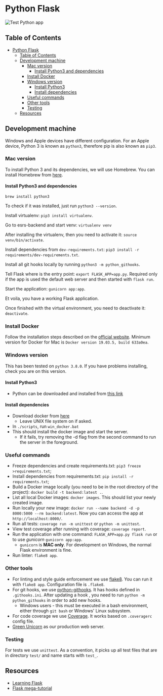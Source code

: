 # Python Flask

![Test Python app](https://github.com/georgeracu/esrs-backend/workflows/Test%20Python%20app/badge.svg)

## Table of Contents

- [Python Flask](#python-flask)
  - [Table of Contents](#table-of-contents)
  - [Development machine](#development-machine)
    - [Mac version](#mac-version)
      - [Install Python3 and dependencies](#install-python3-and-dependencies)
    - [Install Docker](#install-docker)
    - [Windows version](#windows-version)
      - [Install Python3](#install-python3)
      - [Install dependencies](#install-dependencies)
    - [Useful commands](#useful-commands)
    - [Other tools](#other-tools)
    - [Testing](#testing)
  - [Resources](#resources)

## Development machine

Windows and Apple devices have different configuration. For an Apple device, Python 3 is known as `python3`, therefore pip is also known as `pip3`.

### Mac version

To install Python 3 and its dependencies, we will use Homebrew. You can install Homebrew from [here](https://brew.sh/).

#### Install Python3 and dependencies

`brew install python3`

To check if it was installed, just run `python3 --version`.

Install virtualenv: `pip3 install virtualenv`.

Go to esrs-backend and start venv: `virtualenv venv`

After installing the virtualenv, then you need to activate it: `source venv/bin/activate`.

Install dependencies from `dev-requirements.txt`: `pip3 install -r requirements/dev-requirements.txt`.

Install all git hooks locally by running `python3 -m python_githooks`.

Tell Flask where is the entry point: `export FLASK_APP=app.py`. Required only if the app is used the default web server and then started with `flask run`.

Start the application: `gunicorn app:app`.

Et voila, you have a working Flask application.

Once finished with the virtual environment, you need to deactivate it: `deactivate`.

### Install Docker

Follow the installation steps described on the [official website](https://docs.docker.com/install/). Minimum version for Docker for Mac is `Docker version 19.03.5, build 633a0ea`.

### Windows version

This has been tested on `python 3.8.0`. If you have problems installing, check you are on this version.

#### Install Python3

- Python can be downloaded and installed from [this link](https://www.python.org/downloads/)

#### Install dependencies

- Download docker from [here](https://docs.docker.com/install/)
  - Leave UNIX file system on if asked.
- In `./scripts`, run `win_docker.bat`
- This should install the docker image and start the server.
  - If it fails, try removing the -d flag from the second command to run the server in the foreground.

### Useful commands

- Freeze dependencies and create requirements.txt: `pip3 freeze >requirements.txt`;
- Install dependencies from requirements.txt: `pip install -r requirements.txt`;
- Build a Docker image locally (you need to be in the root directory of the project): `docker build -t backend:latest .`.
- List all local Docker images: `docker images`. This should list your newly created image.
- Run locally your new image: `docker run --name backend -d -p 8000:5000 --rm backend:latest`. Now you can access the app at `http://localhost:8000/`.
- Run all tests: `coverage run -m unittest` or `python -m unittest`.
- View test coverage after running with coverage: `coverage report`.
- Run the application with one command: `FLASK_APP=app.py flask run` or to use _gunicorn_ `gunicorn app:app`.
  - `gunicorn` is **MAC only**. For development on Windows, the normal Flask environment is fine.
- Run linter: `flake8 app`.

### Other tools

- For linting and style guide enforcement we use [flake8](https://flake8.pycqa.org/en/latest/index.html). You can run it with `flake8 app`. Configuration file is `.flake8`.
- For git hooks, we use [python-githooks](https://github.com/ygpedroso/python-githooks). It has hooks defined in `.githooks.ini`. After updating a hook , you need to run `python -m python_githooks` in order to add new hooks.
  - Windows users - this must be executed in a bash environment, either through `git bash` or Windows' Linux subsystem.
- For code coverage we use [Coverage](https://coverage.readthedocs.io). It works based on `.coveragerc` config file.
- [Green Unicorn](https://gunicorn.org/#quickstart) as our production web server.

### Testing

For tests we use `unittest`. As a convention, it picks up all test files that are in directory `test/` and name starts with `test_`.

## Resources

- [Learning Flask](https://pythonise.com/series/learning-flask/your-first-flask-app)
- [Flask mega-tutorial](https://blog.miguelgrinberg.com/post/the-flask-mega-tutorial-part-i-hello-world)
